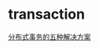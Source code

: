 # transaction

[分布式事务的五种解决方案](https://www.toutiao.com/a6717432946736759299/?tt_from=weixin&utm_campaign=client_share&wxshare_count=1&timestamp=1564095118&app=news_article&utm_source=weixin&utm_medium=toutiao_android&req_id=20190726065158010152037102405C799&group_id=6717432946736759299)
